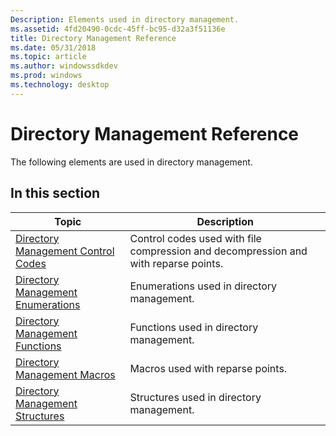 ```yaml
---
Description: Elements used in directory management.
ms.assetid: 4fd20490-0cdc-45ff-bc95-d32a3f51136e
title: Directory Management Reference
ms.date: 05/31/2018
ms.topic: article
ms.author: windowssdkdev
ms.prod: windows
ms.technology: desktop
---
```


# Directory Management Reference

The following elements are used in directory management.

## In this section



| Topic                                                                                   | Description                                                                                    |
|-----------------------------------------------------------------------------------------|------------------------------------------------------------------------------------------------|
| [Directory Management Control Codes](directory-management-control-codes.md)<br/> | Control codes used with file compression and decompression and with reparse points.<br/> |
| [Directory Management Enumerations](directory-management-enumerations.md)<br/>   | Enumerations used in directory management.<br/>                                          |
| [Directory Management Functions](directory-management-functions.md)<br/>         | Functions used in directory management.<br/>                                             |
| [Directory Management Macros](directory-management-macros.md)<br/>               | Macros used with reparse points.<br/>                                                    |
| [Directory Management Structures](directory-management-structures.md)<br/>       | Structures used in directory management.<br/>                                            |



 

 

 




